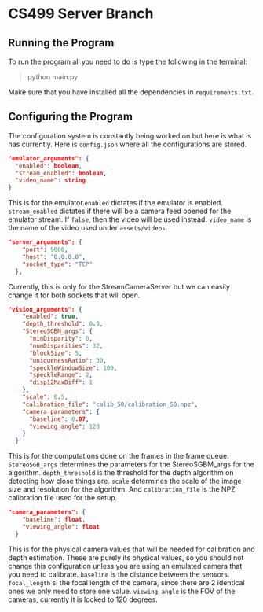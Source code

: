 # CS499 Server Branch

## Running the Program

To run the program all you need to do is type the following in the terminal:

>
> python main.py
> 
Make sure that you have installed all the dependencies in `requirements.txt`.

## Configuring the Program

The configuration system is constantly being worked on but here is what is has currently. Here is `config.json` where 
all the configurations are stored.

```json
"emulator_arguments": {
  "enabled": boolean,
  "stream_enabled": boolean,
  "video_name": string
}
```
This is for the emulator.`enabled` dictates if the emulator is enabled. 
`stream_enabled` dictates if there will be a camera feed opened for the emulator stream. If `false`, then the video will be used instead.
`video_name` is the name of the video used under `assets/videos`.

```json
"server_arguments": {
    "port": 9000,
    "host": "0.0.0.0",
    "socket_type": "TCP"
  },
```
Currently, this is only for the StreamCameraServer but we can easily change it for both sockets that will open.

```json
"vision_arguments": {
    "enabled": true,
    "depth_threshold": 0.8,
    "StereoSGBM_args": {
      "minDisparity": 0,
      "numDisparities": 32,
      "blockSize": 5,
      "uniquenessRatio": 30,
      "speckleWindowSize": 100,
      "speckleRange": 2,
      "disp12MaxDiff": 1
    },
    "scale": 0.5,
    "calibration_file": "calib_50/calibration_50.npz",
    "camera_parameters": {
      "baseline": 0.07,
      "viewing_angle": 120
    }
  }
```
This is for the computations done on the frames in the frame queue. `StereoSGB_args` determines the parameters for the StereoSGBM_args for the algorithm.
`depth_threshold` is the threshold for the depth algorithm on detecting how close things are. `scale` determines the scale of the image size and resolution for the algorithm.
And `calibration_file` is the NPZ calibration file used for the setup.

```json
"camera_parameters": {
    "baseline": float,
    "viewing_angle": float
  }
```
This is for the physical camera values that will be needed for calibration and depth estimation. These are purely its physical values, so you should not change this configuration unless you are using an emulated camera that you need to calibrate.
`baseline` is the distance between the sensors. `focal_length` si the focal length of the camera, since there are 2 identical ones we only need to store one value.
`viewing_angle` is the FOV of the cameras, currently it is locked to 120 degrees.